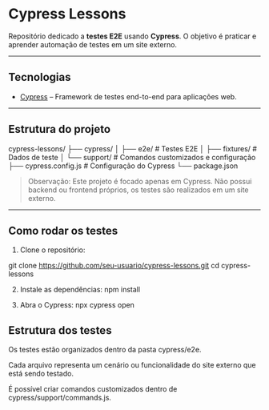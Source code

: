 # Cypress Lessons

Repositório dedicado a **testes E2E** usando **Cypress**. O objetivo é praticar e aprender automação de testes em um site externo. 

---

## Tecnologias

- [Cypress](https://www.cypress.io/) – Framework de testes end-to-end para aplicações web.

---

## Estrutura do projeto

cypress-lessons/
├── cypress/
│ ├── e2e/ # Testes E2E
│ ├── fixtures/ # Dados de teste
│ └── support/ # Comandos customizados e configuração
├── cypress.config.js # Configuração do Cypress
└── package.json




> Observação: Este projeto é focado apenas em Cypress. Não possui backend ou frontend próprios, os testes são realizados em um site externo.

---

## Como rodar os testes

1. Clone o repositório:

git clone https://github.com/seu-usuario/cypress-lessons.git
cd cypress-lessons

2. Instale as dependências:
npm install

3. Abra o Cypress:
   npx cypress open



## Estrutura dos testes

Os testes estão organizados dentro da pasta cypress/e2e.

Cada arquivo representa um cenário ou funcionalidade do site externo que está sendo testado.

É possível criar comandos customizados dentro de cypress/support/commands.js.

